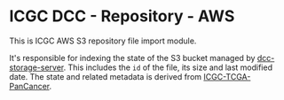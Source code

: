 ICGC DCC - Repository - AWS
===

This is ICGC AWS S3 repository file import module. 

It's responsible for indexing the state of the S3 bucket managed by [dcc-storage-server](/../../dcc-storage/README.md). This includes the `id` of the file, its size and last modified date. The state and related metadata is derived from [ICGC-TCGA-PanCancer](https://github.com/ICGC-TCGA-PanCancer/s3-transfer-operations).
